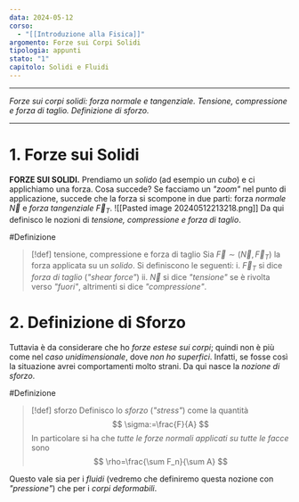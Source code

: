 ```yaml
---
data: 2024-05-12
corso:
  - "[[Introduzione alla Fisica]]"
argomento: Forze sui Corpi Solidi
tipologia: appunti
stato: "1"
capitolo: Solidi e Fluidi
---
```

- - -
*Forze sui corpi solidi: forza normale e tangenziale. Tensione, compressione e forza di taglio. Definizione di sforzo.*
- - -
# 1. Forze sui Solidi
**FORZE SUI SOLIDI.** Prendiamo un *solido* (ad esempio un *cubo*) e ci applichiamo una forza. Cosa succede? Se facciamo un *"zoom"* nel punto di applicazione, succede che la forza si scompone in due parti: forza *normale* $\vec{N}$ e *forza tangenziale* $\vec{F}_T$.
![[Pasted image 20240512213218.png]]
Da qui definisco le nozioni di *tensione, compressione e forza di taglio*.

#Definizione 
> [!def] tensione, compressione e forza di taglio
> Sia $\vec{F} \sim (\vec{N}, \vec{F}_T)$ la forza applicata su un *solido*. Si definiscono le seguenti:
> i. $\vec{F}_T$ si dice *forza di taglio* (*"shear force"*)
> ii. $\vec{N}$ si dice *"tensione"* se è rivolta verso *"fuori"*, altrimenti si dice *"compressione"*.

# 2. Definizione di Sforzo
Tuttavia è da considerare che ho *forze estese sui corpi*; quindi non è più come nel *caso unidimensionale*, dove *non ho superfici*. Infatti, se fosse così la situazione avrei comportamenti molto strani. Da qui nasce la *nozione di sforzo*.

#Definizione 
> [!def] sforzo
> Definisco lo *sforzo* (*"stress"*) come la quantità
> $$
> \sigma:=\frac{F}{A}
> $$
> In particolare si ha che *tutte le forze normali applicati su tutte le facce* sono
> $$
> \rho=\frac{\sum F_n}{\sum A}
> $$

Questo vale sia per i *fluidi* (vedremo che definiremo questa nozione con *"pressione"*) che per i *corpi deformabili*.
